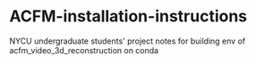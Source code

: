# ACFM-installation-instructions
NYCU undergraduate students' project notes for building env of acfm_video_3d_reconstruction on conda
